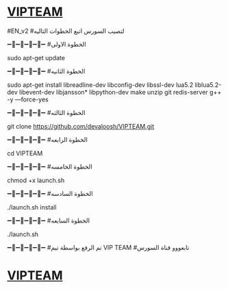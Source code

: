 # [VIPTEAM](https://telegram.me/vip_team1)
#EN_v2
#لتصيب السورس اتبع الخطوات التاليه

➖🔹➖🔸➖🔶➖🔷➖
#الخطوة الاولى

sudo apt-get update 

➖🔹➖🔸➖🔶➖🔷➖
#الخطوة الثانيه

sudo apt-get install libreadline-dev libconfig-dev libssl-dev lua5.2 liblua5.2-dev libevent-dev libjansson* libpython-dev make unzip git redis-server g++ -y —force-yes

➖🔹➖🔸➖🔶➖🔷➖
#الخطوة الثالثه

git clone https://github.com/devaloosh/VIPTEAM.git

➖🔹➖🔸➖🔶➖🔷➖
#الخطوة الرابعه

cd VIPTEAM

➖🔹➖🔸➖🔶➖🔷➖
#الخطوة الخامسه

chmod +x launch.sh

➖🔹➖🔸➖🔶➖🔷➖
#الخطوة السادسه

./launch.sh install

➖🔹➖🔸➖🔶➖🔷➖
#الخطوة السابعه

./launch.sh

➖🔹➖🔸➖🔶➖🔷➖
#تم الرفع بواسطة تيم VIP TEAM
#تابعووو قناة السورس
# [VIPTEAM](https://telegram.me/vip_team1)

